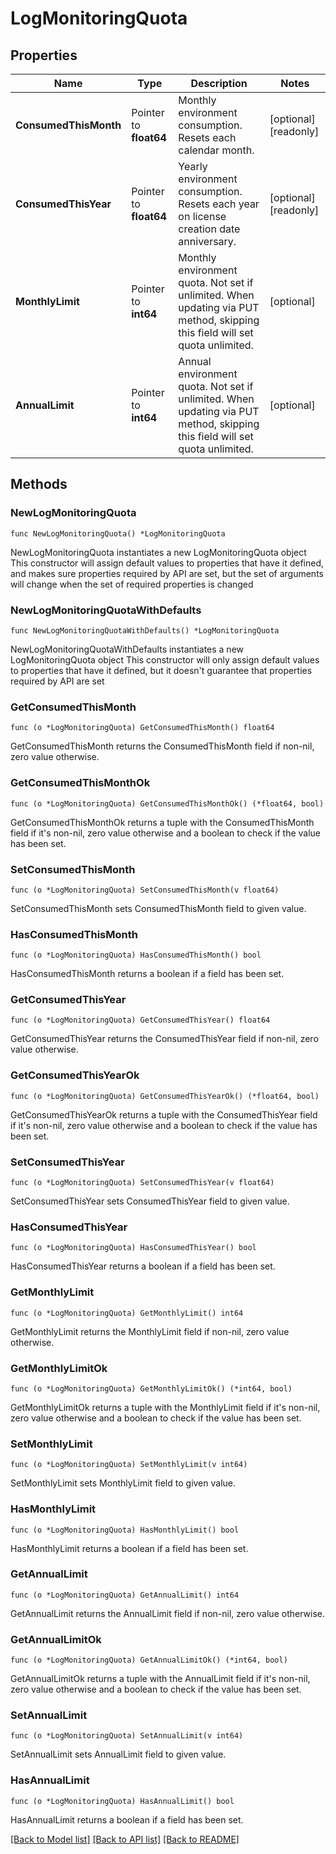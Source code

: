 # LogMonitoringQuota

## Properties

Name | Type | Description | Notes
------------ | ------------- | ------------- | -------------
**ConsumedThisMonth** | Pointer to **float64** | Monthly environment consumption. Resets each calendar month. | [optional] [readonly] 
**ConsumedThisYear** | Pointer to **float64** | Yearly environment consumption. Resets each year on license creation date anniversary. | [optional] [readonly] 
**MonthlyLimit** | Pointer to **int64** | Monthly environment quota. Not set if unlimited. When updating via PUT method, skipping this field will set quota unlimited. | [optional] 
**AnnualLimit** | Pointer to **int64** | Annual environment quota. Not set if unlimited. When updating via PUT method, skipping this field will set quota unlimited. | [optional] 

## Methods

### NewLogMonitoringQuota

`func NewLogMonitoringQuota() *LogMonitoringQuota`

NewLogMonitoringQuota instantiates a new LogMonitoringQuota object
This constructor will assign default values to properties that have it defined,
and makes sure properties required by API are set, but the set of arguments
will change when the set of required properties is changed

### NewLogMonitoringQuotaWithDefaults

`func NewLogMonitoringQuotaWithDefaults() *LogMonitoringQuota`

NewLogMonitoringQuotaWithDefaults instantiates a new LogMonitoringQuota object
This constructor will only assign default values to properties that have it defined,
but it doesn't guarantee that properties required by API are set

### GetConsumedThisMonth

`func (o *LogMonitoringQuota) GetConsumedThisMonth() float64`

GetConsumedThisMonth returns the ConsumedThisMonth field if non-nil, zero value otherwise.

### GetConsumedThisMonthOk

`func (o *LogMonitoringQuota) GetConsumedThisMonthOk() (*float64, bool)`

GetConsumedThisMonthOk returns a tuple with the ConsumedThisMonth field if it's non-nil, zero value otherwise
and a boolean to check if the value has been set.

### SetConsumedThisMonth

`func (o *LogMonitoringQuota) SetConsumedThisMonth(v float64)`

SetConsumedThisMonth sets ConsumedThisMonth field to given value.

### HasConsumedThisMonth

`func (o *LogMonitoringQuota) HasConsumedThisMonth() bool`

HasConsumedThisMonth returns a boolean if a field has been set.

### GetConsumedThisYear

`func (o *LogMonitoringQuota) GetConsumedThisYear() float64`

GetConsumedThisYear returns the ConsumedThisYear field if non-nil, zero value otherwise.

### GetConsumedThisYearOk

`func (o *LogMonitoringQuota) GetConsumedThisYearOk() (*float64, bool)`

GetConsumedThisYearOk returns a tuple with the ConsumedThisYear field if it's non-nil, zero value otherwise
and a boolean to check if the value has been set.

### SetConsumedThisYear

`func (o *LogMonitoringQuota) SetConsumedThisYear(v float64)`

SetConsumedThisYear sets ConsumedThisYear field to given value.

### HasConsumedThisYear

`func (o *LogMonitoringQuota) HasConsumedThisYear() bool`

HasConsumedThisYear returns a boolean if a field has been set.

### GetMonthlyLimit

`func (o *LogMonitoringQuota) GetMonthlyLimit() int64`

GetMonthlyLimit returns the MonthlyLimit field if non-nil, zero value otherwise.

### GetMonthlyLimitOk

`func (o *LogMonitoringQuota) GetMonthlyLimitOk() (*int64, bool)`

GetMonthlyLimitOk returns a tuple with the MonthlyLimit field if it's non-nil, zero value otherwise
and a boolean to check if the value has been set.

### SetMonthlyLimit

`func (o *LogMonitoringQuota) SetMonthlyLimit(v int64)`

SetMonthlyLimit sets MonthlyLimit field to given value.

### HasMonthlyLimit

`func (o *LogMonitoringQuota) HasMonthlyLimit() bool`

HasMonthlyLimit returns a boolean if a field has been set.

### GetAnnualLimit

`func (o *LogMonitoringQuota) GetAnnualLimit() int64`

GetAnnualLimit returns the AnnualLimit field if non-nil, zero value otherwise.

### GetAnnualLimitOk

`func (o *LogMonitoringQuota) GetAnnualLimitOk() (*int64, bool)`

GetAnnualLimitOk returns a tuple with the AnnualLimit field if it's non-nil, zero value otherwise
and a boolean to check if the value has been set.

### SetAnnualLimit

`func (o *LogMonitoringQuota) SetAnnualLimit(v int64)`

SetAnnualLimit sets AnnualLimit field to given value.

### HasAnnualLimit

`func (o *LogMonitoringQuota) HasAnnualLimit() bool`

HasAnnualLimit returns a boolean if a field has been set.


[[Back to Model list]](../README.md#documentation-for-models) [[Back to API list]](../README.md#documentation-for-api-endpoints) [[Back to README]](../README.md)


